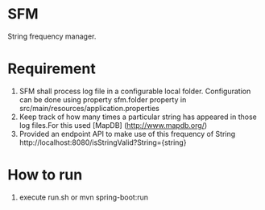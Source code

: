 # SFM
String frequency manager.

# Requirement
1. SFM shall process log file in a configurable local folder. Configuration can be done using property sfm.folder property in src/main/resources/application.properties
2. Keep track of how many times a particular string has appeared in those log files.For this used [MapDB] (http://www.mapdb.org/)
3. Provided an endpoint API to make use of this frequency of String http://localhost:8080/isStringValid?String={string}

# How to run
1. execute run.sh or mvn spring-boot:run

